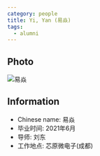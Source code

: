 ```yaml
---
category: people
title: Yi, Yan (易焱)
tags:
  - alumni
---
```


## Photo

![易焱](https://user-images.githubusercontent.com/116997215/201503039-4ffc0eb7-9fee-4e22-822f-85cdb99dc607.jpg)

## Information

- Chinese name: 易焱
- 毕业时间: 2021年6月
- 导师: 刘东
- 工作地点: 芯原微电子(成都)
